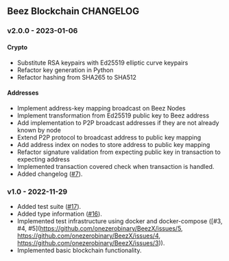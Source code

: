 ## Beez Blockchain CHANGELOG

### v2.0.0 - 2023-01-06

#### Crypto
- Substitute RSA keypairs with Ed25519 elliptic curve keypairs
- Refactor key generation in Python
- Refactor hashing from SHA265 to SHA512

#### Addresses
- Implement address-key mapping broadcast on Beez Nodes
- Implement transformation from Ed25519 public key to Beez address
- Add implementation to P2P broadcast addresses if they are not already known by node
- Extend P2P protocol to broadcast address to public key mapping
- Add address index on nodes to store address to public key mapping
- Refactor signature validation from expecting public key in transaction to expecting address
- Implemented transaction covered check when transaction is handled.
- Added changelog ([#7]([https://github.com/onezerobinary/BeezX/issues/7])).

### v1.0 - 2022-11-29

- Added test suite ([#17]([https://github.com/onezerobinary/BeezX/issues/17])).
- Added type information ([#16]([https://github.com/onezerobinary/BeezX/issues/16])).
- Implemented test infrastructure using docker and docker-compose ([#3, #4, #5](https://github.com/onezerobinary/BeezX/issues/5, https://github.com/onezerobinary/BeezX/issues/4, https://github.com/onezerobinary/BeezX/issues/3)).
- Implemented basic blockchain functionality.
